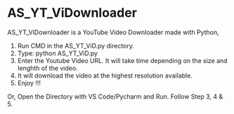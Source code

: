 # AS_YT_ViDownloader
AS_YT_ViDownloader is a YouTube Video Downloader made with Python,

1. Run CMD in the AS_YT_ViD.py directory.
2. Type: python AS_YT_ViD.py
3. Enter the Youtube Video URL. It will take time depending on the size and lenghth of the video.
4. It will download the video at the highest resolution available.
5. Enjoy !!!

Or,
Open the Directory with VS Code/Pycharm and Run. Follow Step 3, 4 & 5.
